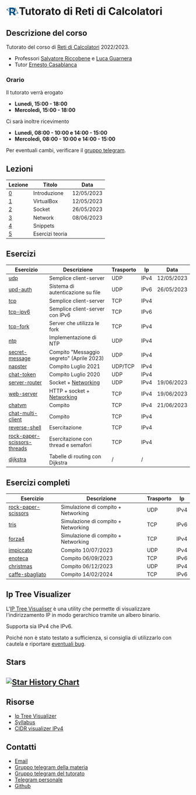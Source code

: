 # <img src="icon.png" align="left" width="35" height="35" alt="Icona del corso"> Tutorato di Reti di Calcolatori

<!-- New section -->

## Descrizione del corso

Tutorato del corso di [Reti di Calcolatori](http://web.dmi.unict.it/corsi/l-31/insegnamenti?seuid=EF0D54F4-9429-4853-A10C-355A2FD9C3A1) 2022/2023.

- Professori [Salvatore Riccobene](http://web.dmi.unict.it/corsi/l-31/docenti/salvatore.antonio.riccobene) e [Luca Guarnera](http://web.dmi.unict.it/docenti/luca.guarnera)
- Tutor [Ernesto Casablanca](https://github.com/TendTo)

<!-- New subsection -->

### Orario

Il tutorato verrà erogato

- **Lunedì, 15:00 - 18:00**
- **Mercoledì, 15:00 - 18:00**

Ci sarà inoltre ricevimento

- **Lunedì, 08:00 - 10:00 e 14:00 - 15:00**
- **Mercoledì, 08:00 - 10:00 e 14:00 - 15:00**

Per eventuali cambi, verificare il [gruppo telegram](https://t.me/+atIlrFYsi3I5NDc8).

<!-- New section -->

## Lezioni

<div class="scrollable">

| Lezione                                                                           | Titolo          | Data       |
| --------------------------------------------------------------------------------- | --------------- | ---------- |
| [0](https://tendto.github.io/Tutorato-Reti-di-Calcolatori/lezioni/0-Introduzione) | Introduzione    | 12/05/2023 |
| [1](https://tendto.github.io/Tutorato-Reti-di-Calcolatori/lezioni/1-VirtualBox)   | VirtualBox      | 12/05/2023 |
| [2](https://tendto.github.io/Tutorato-Reti-di-Calcolatori/lezioni/2-Socket)       | Socket          | 26/05/2023 |
| [3](https://tendto.github.io/Tutorato-Reti-di-Calcolatori/lezioni/3-Network)      | Network         | 08/06/2023 |
| [4](https://tendto.github.io/Tutorato-Reti-di-Calcolatori/lezioni/4-Snippets)     | Snippets        |            |
| [5](https://tendto.github.io/Tutorato-Reti-di-Calcolatori/lezioni/5-Esercizi)     | Esercizi teoria |            |

</div>

<!-- New section -->

## Esercizi

| Esercizio                                                                                                                                     | Descrizione                                                                                                                  | Trasporto | Ip   | Data       |
| --------------------------------------------------------------------------------------------------------------------------------------------- | ---------------------------------------------------------------------------------------------------------------------------- | --------- | ---- | ---------- |
| [udp](https://github.com/TendTo/Tutorato-Reti-di-Calcolatori/blob/master/esercizi/socket/udp)                                                 | Semplice client-server                                                                                                       | UDP       | IPv4 | 12/05/2023 |
| [upd-auth](https://github.com/TendTo/Tutorato-Reti-di-Calcolatori/blob/master/esercizi/socket/udp-auth)                                       | Sistema di autenticazione su file                                                                                            | UDP       | IPv6 | 26/05/2023 |
| [tcp](https://github.com/TendTo/Tutorato-Reti-di-Calcolatori/blob/master/esercizi/socket/tcp)                                                 | Semplice client-server                                                                                                       | TCP       | IPv4 |            |
| [tcp-ipv6](https://github.com/TendTo/Tutorato-Reti-di-Calcolatori/blob/master/esercizi/socket/tcp-ipv6)                                       | Semplice client-server con IPv6                                                                                              | TCP       | IPv6 |            |
| [tcp-fork](https://github.com/TendTo/Tutorato-Reti-di-Calcolatori/blob/master/esercizi/socket/tcp-fork)                                       | Server che utilizza le fork                                                                                                  | TCP       | IPv4 |            |
| [ntp](https://github.com/TendTo/Tutorato-Reti-di-Calcolatori/blob/master/esercizi/socket/ntp)                                                 | Implementazione di NTP                                                                                                       | UDP       | IPv4 |            |
| [secret-message](https://github.com/TendTo/Tutorato-Reti-di-Calcolatori/blob/master/esercizi/socket/secret-message)                           | Compito "Messaggio segreto" (Aprile 2023)                                                                                    | UDP       | IPv4 |            |
| [napster](https://github.com/TendTo/Tutorato-Reti-di-Calcolatori/blob/master/esercizi/socket/napster)                                         | Compito Luglio 2021                                                                                                          | UDP/TCP   | IPv4 |            |
| [chat-token](https://github.com/TendTo/Tutorato-Reti-di-Calcolatori/blob/master/esercizi/socket/chat-token)                                   | Compito Luglio 2020                                                                                                          | UDP       | IPv4 |            |
| [server-router](https://github.com/TendTo/Tutorato-Reti-di-Calcolatori/blob/master/esercizi/socket/server-routing)                            | Socket + [Networking](https://github.com/TendTo/Tutorato-Reti-di-Calcolatori/blob/master/esercizi/network/server-routing)    | UDP       | IPv4 | 19/06/2023 |
| [web-server](https://github.com/TendTo/Tutorato-Reti-di-Calcolatori/blob/master/esercizi/socket/web-server)                                   | HTTP + socket + [Networking](https://github.com/TendTo/Tutorato-Reti-di-Calcolatori/blob/master/esercizi/network/web-server) | TCP       | IPv4 | 19/06/2023 |
| [chatvm](https://github.com/TendTo/Tutorato-Reti-di-Calcolatori/blob/master/esercizi/socket/chatvm)                                           | Compito                                                                                                                      | TCP       | IPv4 | 21/06/2023 |
| [chat-multi-client](https://github.com/TendTo/Tutorato-Reti-di-Calcolatori/blob/master/esercizi/socket/chat-multi-client)                     | Compito                                                                                                                      | TCP       | IPv4 |            |
| [reverse-shell](https://github.com/TendTo/Tutorato-Reti-di-Calcolatori/blob/master/esercizi/socket/reverse-shell)                             | Esercitazione                                                                                                                | TCP       | IPv4 |            |
| [rock-paper-scissors-threads](https://github.com/TendTo/Tutorato-Reti-di-Calcolatori/blob/master/esercizi/socket/rock-paper-scissors-threads) | Esercitazione con thread e semafori                                                                                          | TCP       | IPv4 |            |
| [dijkstra](https://github.com/TendTo/Tutorato-Reti-di-Calcolatori/blob/master/esercizi/socket/dijkstra)                                       | Tabelle di routing con Dijkstra                                                                                              | /         | /    |            |

<!-- New section -->

## Esercizi completi

| Esercizio                                                                                                                       | Descrizione                         | Trasporto | Ip   |
| ------------------------------------------------------------------------------------------------------------------------------- | ----------------------------------- | --------- | ---- |
| [rock-paper-scissors](https://github.com/TendTo/Tutorato-Reti-di-Calcolatori/blob/master/esercizi/completi/rock-paper-scissors) | Simulazione di compito + Networking | UDP       | IPv4 |
| [tris](https://github.com/TendTo/Tutorato-Reti-di-Calcolatori/blob/master/esercizi/completi/tris)                               | Simulazione di compito + Networking | TCP       | IPv6 |
| [forza4](https://github.com/TendTo/Tutorato-Reti-di-Calcolatori/blob/master/esercizi/completi/forza4)                           | Simulazione di compito + Networking | TCP       | IPv4 |
| [impiccato](https://github.com/TendTo/Tutorato-Reti-di-Calcolatori/blob/master/esercizi/completi/impiccato)                     | Compito 10/07/2023                  | UDP       | IPv4 |
| [enoteca](https://github.com/TendTo/Tutorato-Reti-di-Calcolatori/blob/master/esercizi/completi/enoteca)                         | Compito 06/09/2023                  | TCP       | IPv6 |
| [christmas](https://github.com/TendTo/Tutorato-Reti-di-Calcolatori/blob/master/esercizi/completi/christmas)                     | Compito 06/12/2023                  | UDP       | IPv4 |
| [caffe-sbagliato](https://github.com/TendTo/Tutorato-Reti-di-Calcolatori/blob/master/esercizi/completi/caffe-sbagliato)         | Compito 14/02/2024                  | TCP       | IPv6 |

<!-- New section -->

## Ip Tree Visualizer

L'[IP Tree Visualiser](https://tendto.github.io/Tutorato-Reti-di-Calcolatori/ip.html) è una utility che permette di visualizzare l'indirizzamento IP in modo gerarchico tramite un albero binario.

Supporta sia IPv4 che IPv6.

Poiché non è stato testato a sufficienza, si consiglia di utilizzarlo con cautela e riportare [eventuali bug](https://github.com/TendTo/Tutorato-Reti-di-Calcolatori/issues).

<!-- .element: class="fragment" -->

<!-- New section -->

## Stars

## [![Star History Chart](https://api.star-history.com/svg?repos=TendTo/Tutorato-Reti-di-Calcolatori&type=Date)](https://star-history.com/#TendTo/Tutorato-Reti-di-Calcolatori&Date)

<!-- New section -->

## Risorse

- [Ip Tree Visualizer](https://tendto.github.io/Tutorato-Reti-di-Calcolatori/ip.html)
- [Syllabus](https://web.dmi.unict.it/corsi/l-31/insegnamenti/?cod=19084)
- [CIDR visualizer IPv4](https://cidr.xyz/)

<!-- New section -->

## Contatti

- [Email](mailto:casablancaernesto@gmail.com)
- [Gruppo telegram della materia](https://t.me/+CBrlIVdKV2ynosTCF6FXDw)
- [Gruppo telegram del tutorato](https://t.me/+atIlrFYsi3I5NDc8)
- [Telegram personale](https://t.me/TendTo)
- [Github](https://github.com/TendTo)
